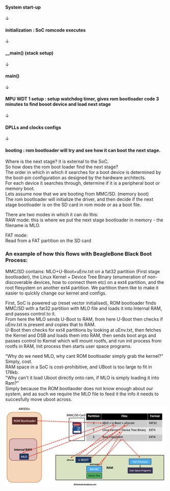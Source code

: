 #### System start-up
&#8595;
#### initialization : SoC romcode executes
&#8595;
#### __main() (stack setup)
&#8595;
#### main()
&#8595;
#### MPU WDT 1 setup : setup watchdog timer, gives rom bootloader code 3 minutes to find booot device and load next stage
 &#8595;
#### DPLLs and clocks configs
&#8595;
#### booting : rom bootloader will try and see how it can boot the next stage.  

Where is the next stage? it is external to the SoC.  
So how does the rom boot loader find the next stage?  
The order in which in which it searches for a boot device is determined by the boot-pin configuration as designed by the hardware architects.  
For each device it searches through, determine if it is a peripheral boot or memory boot.  
Lets assume now that we are booting from MMC/SD. (memory boot)  
The rom bootloader will initialize the driver, and then decide if the next stage bootloader is on the SD card in rom mode or as a boot file.  

There are two modes in which it can do this:  
RAW mode:
this is where we put the next stage bootloader in memory - the filename is MLO. 

FAT mode:  
Read from a FAT partition on the SD card

### An example of how this flows with BeagleBone Black Boot Process:  
MMC/SD contains: MLO+U-Boot+uEnv.txt on a fat32 partition (First stage bootloader), the Linux Kernel + Device Tree Binary (enumeration of non-discoverable devices, how to connect them etc) on a ext4 partition, and the root flesystem on another ext4 partition. We partition them like to make it easier to quickly change our kernel and configs.  

First, SoC is powered up (reset vector initialised), ROM bootloader finds MMC/SD with a fat32 partition with MLO file and loads it into Internal RAM, and passes control to it.  
From here the MLO sends U-Boot to RAM, from here U-Boot then checks if uEnv.txt is present and copies that to RAM.  
U-Boot then checks for ext4 partitions by looking at uEnv.txt, then fetches the Kernel and DSB and loads them into RAM, then sends boot args and passes control to Kernel which will mount rootfs, and run init process from rootfs in RAM, Init process then starts user space programs.  


"Why do we need MLO, why cant ROM bootloader simply grab the kernel?"  
Simply, cost.  
RAM space in a SoC is cost-prohibitive, and UBoot is too large to fit in 176kb.  
"Why can't it load Uboot directly onto ram, if MLO is simply loading it into Ram?"  
Simply because the ROM bootlaoder does not know enough about our system, and as such we require the MLO file to feed it the info it needs to succesfully move uboot across.  

![Boot Process Slide](https://github.com/kymb0/IoT/raw/main/note_dir/images/bbb_boot_process.png)
